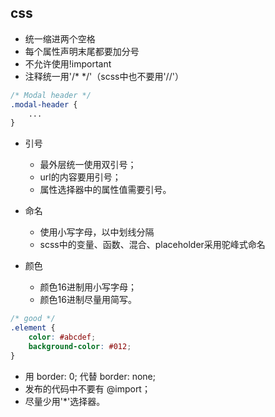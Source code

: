 ## css ##

* 统一缩进两个空格
* 每个属性声明末尾都要加分号
* 不允许使用!important
* 注释统一用'/* */'（scss中也不要用'//'）
```css
/* Modal header */
.modal-header {
    ...
}
```
* 引号
   * 最外层统一使用双引号；
   * url的内容要用引号；
   * 属性选择器中的属性值需要引号。

* 命名
   * 使用小写字母，以中划线分隔
   * scss中的变量、函数、混合、placeholder采用驼峰式命名

* 颜色
   * 颜色16进制用小写字母；
   * 颜色16进制尽量用简写。

```css
/* good */
.element {
    color: #abcdef;
    background-color: #012;
}
```
* 用 border: 0; 代替 border: none;
* 发布的代码中不要有 @import；
* 尽量少用'*'选择器。